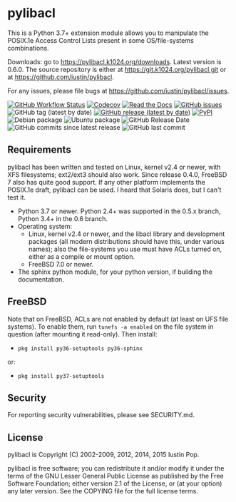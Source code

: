 # pylibacl

This is a Python 3.7+ extension module allows you to manipulate the
POSIX.1e Access Control Lists present in some OS/file-systems
combinations.

Downloads: go to <https://pylibacl.k1024.org/downloads>. Latest version
is 0.6.0. The source repository is either at
<https://git.k1024.org/pylibacl.git> or at
<https://github.com/iustin/pylibacl>.

For any issues, please file bugs at
<https://github.com/iustin/pylibacl/issues>.

[![GitHub Workflow Status](https://img.shields.io/github/actions/workflow/status/iustin/pylibacl/ci.yml?branch=main)](https://github.com/iustin/pylibacl/actions/workflows/ci.yml)
[![Codecov](https://img.shields.io/codecov/c/github/iustin/pylibacl)](https://codecov.io/gh/iustin/pylibacl)
[![Read the Docs](https://img.shields.io/readthedocs/pylibacl)](http://pylibacl.readthedocs.io/en/latest/?badge=latest)
[![GitHub issues](https://img.shields.io/github/issues/iustin/pylibacl)](https://github.com/iustin/pylibacl/issues)
![GitHub tag (latest by date)](https://img.shields.io/github/v/tag/iustin/pylibacl)
[![GitHub release (latest by date)](https://img.shields.io/github/v/release/iustin/pylibacl)](https://github.com/iustin/pylibacl/releases)
[![PyPI](https://img.shields.io/pypi/v/pylibacl)](https://pypi.org/project/pylibacl/)
![Debian package](https://img.shields.io/debian/v/python-pylibacl)
![Ubuntu package](https://img.shields.io/ubuntu/v/python-pylibacl)
![GitHub Release Date](https://img.shields.io/github/release-date/iustin/pylibacl)
![GitHub commits since latest release](https://img.shields.io/github/commits-since/iustin/pylibacl/latest)
![GitHub last commit](https://img.shields.io/github/last-commit/iustin/pylibacl)

## Requirements

pylibacl has been written and tested on Linux, kernel v2.4 or newer,
with XFS filesystems; ext2/ext3 should also work. Since release 0.4.0,
FreeBSD 7 also has quite good support. If any other platform
implements the POSIX.1e draft, pylibacl can be used. I heard that
Solaris does, but I can't test it.

- Python 3.7 or newer. Python 2.4+ was supported in the 0.5.x branch,
  Python 3.4+ in the 0.6 branch.
- Operating system:
    - Linux, kernel v2.4 or newer, and the libacl library and
      development packages (all modern distributions should have this,
      under various names); also the file-systems you use must have
      ACLs turned on, either as a compile or mount option.
    - FreeBSD 7.0 or newer.
- The sphinx python module, for your python version, if building the
  documentation.

## FreeBSD

Note that on FreeBSD, ACLs are not enabled by default (at least on UFS
file systems). To enable them, run `tunefs -a enabled` on the file
system in question (after mounting it read-only). Then install:

- `pkg install py36-setuptools py36-sphinx`

or:

- `pkg install py37-setuptools`

## Security

For reporting security vulnerabilities, please see SECURITY.md.

## License

pylibacl is Copyright (C) 2002-2009, 2012, 2014, 2015 Iustin Pop.

pylibacl is free software; you can redistribute it and/or modify it under the
terms of the GNU Lesser General Public License as published by the Free
Software Foundation; either version 2.1 of the License, or (at your option) any
later version. See the COPYING file for the full license terms.
